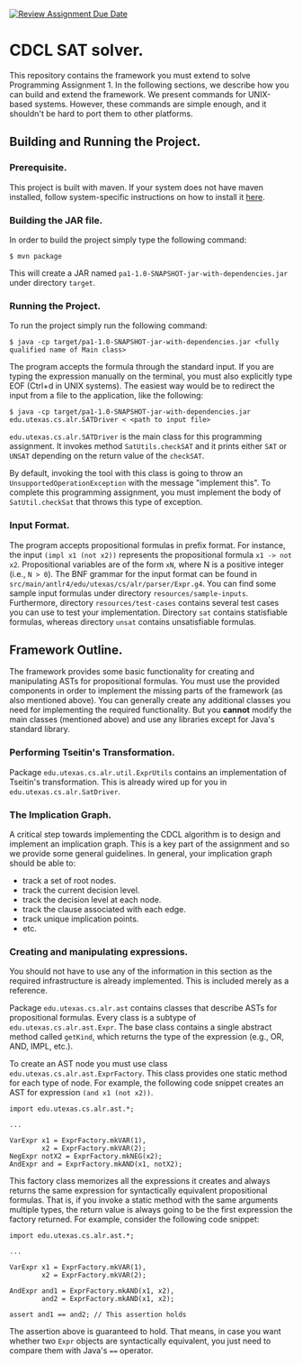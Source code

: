 [![Review Assignment Due Date](https://classroom.github.com/assets/deadline-readme-button-24ddc0f5d75046c5622901739e7c5dd533143b0c8e959d652212380cedb1ea36.svg)](https://classroom.github.com/a/JOARfkpj)

# CDCL SAT solver.

This repository contains the framework you must extend to solve
Programming Assignment 1. In the following sections, we describe how you can build
and extend the framework. We present commands for UNIX-based
systems. However, these commands are simple enough, and it shouldn't
be hard to port them to other platforms.

## Building and Running the Project.

### Prerequisite.

This project is built with maven. If your system does not have maven
installed, follow system-specific instructions on how to install it
[here](https://maven.apache.org/install.html).

### Building the JAR file.

In order to build the project simply type the following command:

```
$ mvn package
```

This will create a JAR named
`pa1-1.0-SNAPSHOT-jar-with-dependencies.jar` under directory `target`.

### Running the Project.

To run the project simply run the following command:

```
$ java -cp target/pa1-1.0-SNAPSHOT-jar-with-dependencies.jar <fully qualified name of Main class>
```

The program accepts the formula through the standard input. If you are
typing the expression manually on the terminal, you must also explicitly
type EOF (Ctrl+d in UNIX systems). The easiest way would be to redirect
the input from a file to the application, like the following:

```
$ java -cp target/pa1-1.0-SNAPSHOT-jar-with-dependencies.jar edu.utexas.cs.alr.SATDriver < <path to input file>
```

`edu.utexas.cs.alr.SATDriver` is the main class for this programming
assignment. It invokes method `SatUtils.checkSAT` and it prints either `SAT`
or `UNSAT` depending on the return value of the `checkSAT`.

By default, invoking the tool with this class is going
to throw an `UnsupportedOperationException` with the message
"implement this". To complete this programming assignment,
you must implement the body of `SatUtil.checkSat` that throws this type of exception.

### Input Format.

The program accepts propositional formulas in prefix format. For
instance, the input `(impl x1 (not x2))` represents the propositional
formula `x1 -> not x2`. Propositional variables are of the form `xN`,
where N is a positive integer (i.e., `N > 0`). The BNF grammar for the
input format can be found in
`src/main/antlr4/edu/utexas/cs/alr/parser/Expr.g4`. You can find some
sample input formulas under directory
`resources/sample-inputs`. Furthermore, directory
`resources/test-cases` contains several test cases you can use to test
your implementation. Directory `sat` contains statisfiable formulas,
whereas directory `unsat` contains unsatisfiable formulas.

## Framework Outline.

The framework provides some basic functionality for creating and
manipulating ASTs for propositional formulas. You must use the
provided components in order to implement the missing parts of the
framework (as also mentioned above). You can generally create any
additional classes you need for implementing the required
functionality. But you **cannot** modify the main classes (mentioned
above) and use any libraries except for Java's standard library.

### Performing Tseitin's Transformation.

Package `edu.utexas.cs.alr.util.ExprUtils` contains an implementation of
Tseitin's transformation. This is already wired up for you in `edu.utexas.cs.alr.SatDriver`.

### The Implication Graph.

A critical step towards implementing the CDCL algorithm is to
design and implement an implication graph. This is a key part
of the assignment and so we provide some general guidelines.
In general, your implication graph should be able to:

- track a set of root nodes.
- track the current decision level.
- track the decision level at each node.
- track the clause associated with each edge.
- track unique implication points.
- etc.

### Creating and manipulating expressions.

You should not have to use any of the information in this section
as the required infrastructure is already implemented. This is
included merely as a reference.

Package `edu.utexas.cs.alr.ast` contains classes that describe
ASTs for propositional formulas. Every class is a subtype of
`edu.utexas.cs.alr.ast.Expr`. The base class contains a single
abstract method called `getKind`, which returns the type of the
expression (e.g., OR, AND, IMPL, etc.).

To create an AST node you must use class
`edu.utexas.cs.alr.ast.ExprFactory`. This class provides one
static method for each type of node. For example, the following
code snippet creates an AST for expression `(and x1 (not x2))`.

```
import edu.utexas.cs.alr.ast.*;

...

VarExpr x1 = ExprFactory.mkVAR(1),
        x2 = ExprFactory.mkVAR(2);
NegExpr notX2 = ExprFactory.mkNEG(x2);
AndExpr and = ExprFactory.mkAND(x1, notX2);
```

This factory class memorizes all the expressions it creates and always returns
the same expression for syntactically equivalent propositional formulas. That is,
if you invoke a static method with the same arguments multiple types, the return
value is always going to be the first expression the factory returned. For example,
consider the following code snippet:

```
import edu.utexas.cs.alr.ast.*;

...

VarExpr x1 = ExprFactory.mkVAR(1),
        x2 = ExprFactory.mkVAR(2);

AndExpr and1 = ExprFactory.mkAND(x1, x2),
        and2 = ExprFactory.mkAND(x1, x2);

assert and1 == and2; // This assertion holds
```

The assertion above is guaranteed to hold. That means, in case you want whether two
`Expr` objects are syntactically equivalent, you just need to compare them with Java's
`==` operator.

